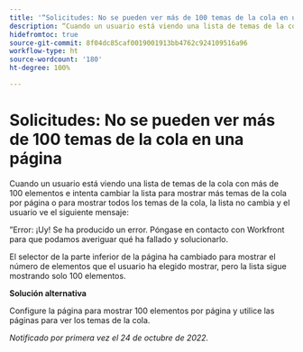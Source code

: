 ```yaml
---
title: '“Solicitudes: No se pueden ver más de 100 temas de la cola en una página”'
description: “Cuando un usuario está viendo una lista de temas de la cola con más de 100 elementos e intenta cambiar la lista para mostrar más temas de la cola por página o para mostrar todos los temas de la cola, la lista no cambia y el usuario ve un mensaje de error”.
hidefromtoc: true
source-git-commit: 8f04dc85caf0019001913bb4762c924109516a96
workflow-type: ht
source-wordcount: '180'
ht-degree: 100%

---
```



# Solicitudes: No se pueden ver más de 100 temas de la cola en una página

Cuando un usuario está viendo una lista de temas de la cola con más de 100 elementos e intenta cambiar la lista para mostrar más temas de la cola por página o para mostrar todos los temas de la cola, la lista no cambia y el usuario ve el siguiente mensaje:

”Error: ¡Uy! Se ha producido un error. Póngase en contacto con Workfront para que podamos averiguar qué ha fallado y solucionarlo.

El selector de la parte inferior de la página ha cambiado para mostrar el número de elementos que el usuario ha elegido mostrar, pero la lista sigue mostrando solo 100 elementos.

**Solución alternativa**

Configure la página para mostrar 100 elementos por página y utilice las páginas para ver los temas de la cola.

_Notificado por primera vez el 24 de octubre de 2022._

